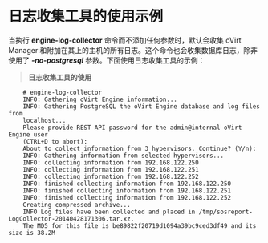 # 日志收集工具的使用示例

当执行 **engine-log-collector** 命令而不添加任何参数时，默认会收集 oVirt Manager 和附加在其上的主机的所有日志。这个命令也会收集数据库日志，除非使用了 ***-no-postgresql*** 参数。下面使用日志收集工具的示例：

> **日志收集工具的使用**
>
```
    # engine-log-collector
    INFO: Gathering oVirt Engine information...
    INFO: Gathering PostgreSQL the oVirt Engine database and log files from
    localhost...
    Please provide REST API password for the admin@internal oVirt Engine user
    (CTRL+D to abort):
    About to collect information from 3 hypervisors. Continue? (Y/n):
    INFO: Gathering information from selected hypervisors...
    INFO: collecting information from 192.168.122.250
    INFO: collecting information from 192.168.122.251
    INFO: collecting information from 192.168.122.252
    INFO: finished collecting information from 192.168.122.250
    INFO: finished collecting information from 192.168.122.251
    INFO: finished collecting information from 192.168.122.252
    Creating compressed archive...
    INFO Log files have been collected and placed in /tmp/sosreport-LogCollector-20140428171306.tar.xz.
    The MD5 for this file is be89822f20719d1094a39bc9ced3df49 and its size is 38.2M
```
